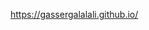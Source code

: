 https://gassergalalali.github.io/

<!---
gassergalalali/gassergalalali is a ✨ special ✨ repository because its `README.md` (this file) appears on your GitHub profile.
You can click the Preview link to take a look at your changes.
--->
